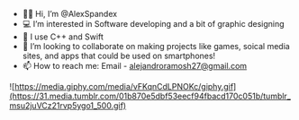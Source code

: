 - 👋🏽 Hi, I’m @AlexSpandex
- 💻 I’m interested in Software developing and a bit of graphic designing
- 🤖 I use C++ and Swift
- 👾 I’m looking to collaborate on making projects like games, soical media sites, and apps that could be used on smartphones!
- 📫 How to reach me: Email - alejandroramosh27@gmail.com

![https://media.giphy.com/media/vFKqnCdLPNOKc/giphy.gif](https://31.media.tumblr.com/01b870e5dbf53eecf94fbacd170c051b/tumblr_msu2juVCz21rvp5ygo1_500.gif)

<!---
AlexSpandex/AlexSpandex is a ✨ special ✨ repository because its `README.md` (this file) appears on your GitHub profile.
You can click the Preview link to take a look at your changes.
--->
